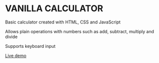 # VANILLA CALCULATOR

Basic calculator created with HTML, CSS and JavaScript

Allows plain operations with numbers such as add, subtract, multiply and divide

Supports keyboard input

[Live demo](https://kame-sama.github.io/vanilla-calculator)